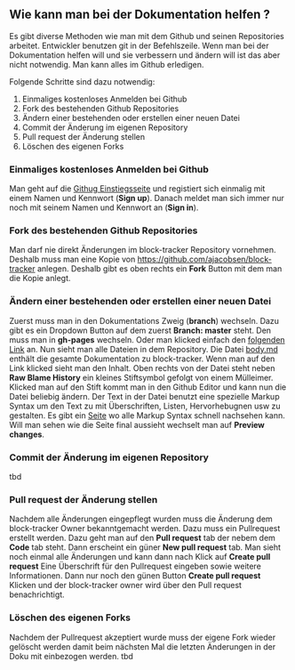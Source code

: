## Wie kann man bei der Dokumentation helfen ?

Es gibt diverse Methoden wie man mit dem Github und seinen Repositories arbeitet. Entwickler benutzen git in der Befehlszeile. Wenn man bei der Dokumentation helfen will und sie verbessern und ändern will ist das aber nicht notwendig. Man kann alles im Github erledigen.

Folgende Schritte sind dazu notwendig:

1. Einmaliges kostenloses Anmelden bei Github
2. Fork des bestehenden Github Repositories
3. Ändern einer bestehenden oder erstellen einer neuen Datei
4. Commit der Änderung im eigenen Repository
5. Pull request der Änderung stellen
6. Löschen des eigenen Forks

### Einmaliges kostenloses Anmelden bei Github
Man geht auf die [Githug Einstiegsseite](https://github.com) und registiert sich einmalig mit einem Namen und Kennwort (**Sign up**). Danach meldet man sich immer nur noch mit seinem Namen und Kennwort an (**Sign in**).

### Fork des bestehenden Github Repositories
Man darf nie direkt Änderungen im block-tracker Repository vornehmen. Deshalb muss man eine Kopie von https://github.com/ajacobsen/block-tracker anlegen. Deshalb gibt es oben rechts ein **Fork** Button mit dem man die Kopie anlegt.

### Ändern einer bestehenden oder erstellen einer neuen Datei
Zuerst muss man in den Dokumentations Zweig (**branch**) wechseln. Dazu gibt es ein Dropdown Button auf dem zuerst **Branch: master** steht. Den muss man in **gh-pages** wechseln. Oder man klicked einfach den [folgenden Link](https://github.com/ajacobsen/block-tracker/tree/gh-pages) an. Nun sieht man alle Dateien in dem Repository. Die Datei [body.md](https://github.com/ajacobsen/block-tracker/blob/gh-pages/body.md) enthält die gesamte Dokumentation zu block-tracker. Wenn man auf den Link klicked sieht man den Inhalt. Oben rechts von der Datei steht neben **Raw Blame History** ein kleines Stiftsymbol gefolgt von einem Mülleimer. Klicked man auf den Stift kommt man in den Github Editor und kann nun die Datei beliebig ändern. Der Text in der Datei benutzt eine spezielle Markup Syntax um den Text zu mit Überschriften, Listen, Hervorhebugnen usw zu gestalten. Es gibt ein [Seite](https://github.com/adam-p/markdown-here/wiki/Markdown-Cheatsheet) wo alle Markup Syntax schnell nachsehen kann. Will man sehen wie die Seite final aussieht wechselt man auf **Preview changes**.

### Commit der Änderung im eigenen Repository
tbd

### Pull request der Änderung stellen
Nachdem alle Änderungen eingepflegt wurden muss die Änderung dem block-tracker Owner bekanntgemacht werden. Dazu muss ein Pullrequest erstellt werden. Dazu geht man auf den **Pull request** tab der nebem dem **Code** tab steht. Dann erscheint ein güner **New pull request** tab. Man sieht noch einmal alle Änderungen und kann dann nach Klick auf **Create pull request** Eine Überschrift für den Pullrequest eingeben sowie weitere Informationen. Dann nur noch den günen Button **Create pull request** Klicken und der block-tracker owner wird über den Pull request benachrichtigt.

### Löschen des eigenen Forks
Nachdem der Pullrequest akzeptiert wurde muss der eigene Fork wieder gelöscht werden damit beim nächsten Mal die letzten Änderungen in der Doku mit einbezogen werden.
tbd
